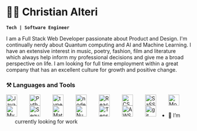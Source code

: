 # 👨‍💻 Christian Alteri

**`Tech | Software Engineer `**

<!-- Bio -->
I am a Full Stack Web Developer passionate about Product and Design. I'm continually nerdy about Quantum computing and AI and Machine Learning. I have an extensive interest in music, poetry, fashion, film and literature which always help inform my professional decisions and give me a broad perspective on life. I am looking for full time employment within a great company that has an excellent culture for growth and positive change.

<!-- Development Tool and Language Icons -->
### ⚒️ Languages and Tools
<img align="left" alt="Javascript" width="30px" style="padding-right:30px;" src="https://cdn.jsdelivr.net/gh/devicons/devicon/icons/javascript/javascript-original.svg"/>
<img align="left" alt="Python" width="30px" style="padding-right:30px;" src="https://cdn.jsdelivr.net/gh/devicons/devicon/icons/python/python-original.svg"/>
<img align="left" alt="typescript" width="30px" style="padding-right:30px;" src="https://cdn-icons-png.flaticon.com/512/5968/5968381.png"/>
<img align="left" alt="nodeJS" width="30px" style="padding-right:30px;" src="https://static-00.iconduck.com/assets.00/node-js-icon-454x512-nztofx17.png"/>
<img align="left" alt="React" width="30px" style="padding-right:30px;"  src="https://cdn.jsdelivr.net/gh/devicons/devicon/icons/react/react-original.svg"  />
<img align="left" alt="CSS" width="30px" style="padding-right:30px;" src="https://cdn.jsdelivr.net/gh/devicons/devicon/icons/css3/css3-original.svg"/>
<img align="left" alt="SaSS" width="30px" style="padding-right:30px;" src="https://cdn.jsdelivr.net/gh/devicons/devicon/icons/sass/sass-original.svg"  />
<img align="left" alt="MongoDB" width="30px" style="padding-right:30px;" src="https://cdn.jsdelivr.net/gh/devicons/devicon/icons/mongodb/mongodb-original.svg" />
<img align="left" alt="MySQL" width="30px" style="padding-right:30px;" src="https://cdn.jsdelivr.net/gh/devicons/devicon/icons/mysql/mysql-original.svg" />
<img align="left" alt="Sequelize" width="30px" style="padding-right:30px;" src="https://cdn.jsdelivr.net/gh/devicons/devicon/icons/sequelize/sequelize-original.svg"  />
<img align="left" alt="Matlab" width="30px" style="padding-right:30px;" src="https://cdn.jsdelivr.net/gh/devicons/devicon/icons/matlab/matlab-original.svg" />
<img align="left" alt="Numpy" width="30px" style="padding-right:30px;" src="https://cdn.jsdelivr.net/gh/devicons/devicon/icons/numpy/numpy-original.svg" />
<img align="left" alt="Tensorflow" width="30px" style="padding-right:30px;" src="https://cdn.jsdelivr.net/gh/devicons/devicon/icons/tensorflow/tensorflow-original.svg"  />
<img align="left" alt="AWS" width="30px" style="padding-right:30px;" src="https://cdn.jsdelivr.net/gh/devicons/devicon/icons/amazonwebservices/amazonwebservices-original.svg" />
<img align="left" alt="git" width="30px" style="padding-right:30px;" src="https://cdn.jsdelivr.net/gh/devicons/devicon/icons/git/git-original.svg"/>
<br />
<br />


- 🌱 I’m currently looking for work

